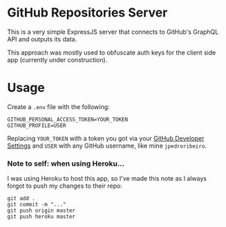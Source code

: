 # GitHub Repositories Server

This is a very simple ExpressJS server that connects to GitHub's GraphQL API and outputs its data.

This approach was mostly used to obfuscate auth keys for the client side app (currently under construction).

# Usage

Create a `.env` file with the following:

    GITHUB_PERSONAL_ACCESS_TOKEN=YOUR_TOKEN
    GITHUB_PROFILE=USER

Replacing `YOUR_TOKEN` with a token you got via your [GitHub Developer Settings](https://github.com/settings/tokens) and `USER` with any GitHub username, like mine `jpedroribeiro`.

### Note to self: when using Heroku...

I was using Heroku to host this app, so I've made this note as I always forgot to push my changes to their repo:

    git add .
    git commit -m "..."
    git push origin master
    git push heroku master
